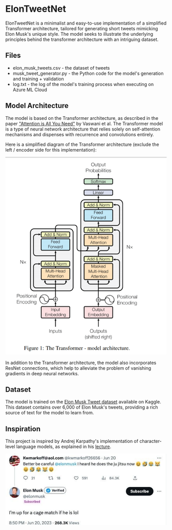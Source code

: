 # ElonTweetNet

ElonTweetNet is a minimalist and easy-to-use implementation of a simplified Transformer architecture, tailored for generating short tweets mimicking Elon Musk's unique style. The model seeks to illustrate the underlying principles behind the transformer architecture with an intriguing dataset.

## Files
* elon_musk_tweets.csv - the dataset of tweets
* musk_tweet_generator.py - the Python code for the model's generation and training + validation
* log.txt - the log of the model's training process when executing on Azure ML Cloud

## Model Architecture

The model is based on the Transformer architecture, as described in the paper ["Attention is All You Need"](https://arxiv.org/abs/1706.03762) by Vaswani et al. The Transformer model is a type of neural network architecture that relies solely on self-attention mechanisms and dispenses with recurrence and convolutions entirely.

Here is a simplified diagram of the Transformer architecture (exclude the left / encoder side for this implementation):

![Transformer Architecture](GPT.png)

In addition to the Transformer architecture, the model also incorporates ResNet connections, which help to alleviate the problem of vanishing gradients in deep neural networks.

## Dataset

The model is trained on the [Elon Musk Tweet dataset](https://www.kaggle.com/datasets/gpreda/elon-musk-tweets) available on Kaggle. This dataset contains over 6,000 of Elon Musk's tweets, providing a rich source of text for the model to learn from.

## Inspiration

This project is inspired by Andrej Karpathy's implementation of character-level language models, as explained in his [lecture](https://www.youtube.com/watch?v=kCc8FmEb1nY&t=6052s).

![Real Musk Tweet](<Elon_tweet.jpg>)
